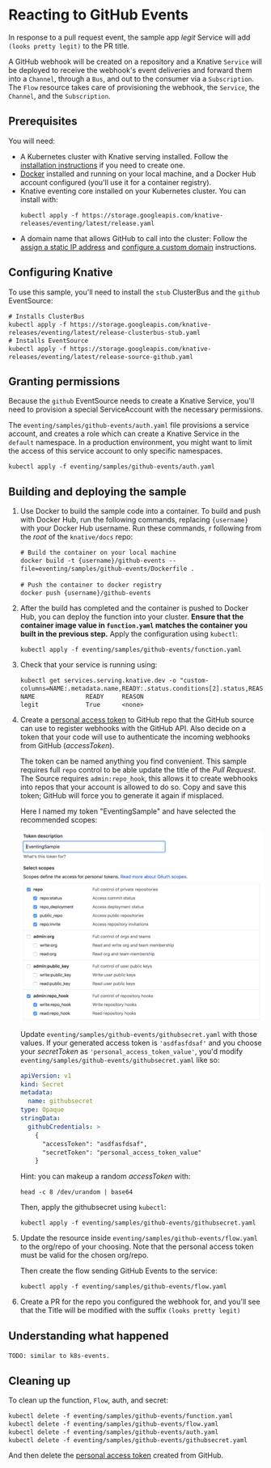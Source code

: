 # Reacting to GitHub Events

In response to a pull request event, the sample app _legit_ Service will add 
`(looks pretty legit)` to the PR title.

A GitHub webhook will be created on a repository and a Knative `Service` will be 
deployed to receive the webhook's event deliveries and forward them into a 
`Channel`, through a `Bus`, and out to the consumer via a `Subscription`. The 
`Flow` resource takes care of provisioning the webhook, the `Service`, the 
`Channel`, and the `Subscription`.

## Prerequisites

You will need:

- A Kubernetes cluster with Knative serving installed. Follow the
  [installation instructions](https://github.com/knative/docs/blob/master/install/README.md)
  if you need to create one.
- [Docker](https://www.docker.com/) installed and running on your local machine,
  and a Docker Hub account configured (you'll use it for a container registry).
- Knative eventing core installed on your Kubernetes cluster. You can install
  with:
  ```shell
  kubectl apply -f https://storage.googleapis.com/knative-releases/eventing/latest/release.yaml
  ```
- A domain name that allows GitHub to call into the cluster: Follow the
  [assign a static IP address](https://github.com/knative/docs/blob/master/serving/gke-assigning-static-ip-address.md)
  and
  [configure a custom domain](https://github.com/knative/docs/blob/master/serving/using-a-custom-domain.md)
  instructions.

## Configuring Knative

To use this sample, you'll need to install the `stub` ClusterBus and the 
`github` EventSource:

```shell
# Installs ClusterBus
kubectl apply -f https://storage.googleapis.com/knative-releases/eventing/latest/release-clusterbus-stub.yaml
# Installs EventSource
kubectl apply -f https://storage.googleapis.com/knative-releases/eventing/latest/release-source-github.yaml
```

## Granting permissions

Because the `github` EventSource needs to create a Knative Service, you'll need
to provision a special ServiceAccount with the necessary permissions.

The `eventing/samples/github-events/auth.yaml` file provisions a service
account, and creates a role which can create a Knative Service in the `default`
namespace. In a production environment, you might want to limit the access of
this service account to only specific namespaces.

```shell
kubectl apply -f eventing/samples/github-events/auth.yaml
```

## Building and deploying the sample

1.  Use Docker to build the sample code into a container. To build and push with
    Docker Hub, run the following commands, replacing `{username}` with your
    Docker Hub username. Run these commands, r following from the _root_ of the
    `knative/docs` repo:

    ```shell
    # Build the container on your local machine
    docker build -t {username}/github-events --file=eventing/samples/github-events/Dockerfile .

    # Push the container to docker registry
    docker push {username}/github-events
    ```

1.  After the build has completed and the container is pushed to Docker Hub, you
    can deploy the function into your cluster. **Ensure that the container image
    value in `function.yaml` matches the container you built in the previous
    step.** Apply the configuration using `kubectl`:

    ```shell
    kubectl apply -f eventing/samples/github-events/function.yaml
    ```

1.  Check that your service is running using:

    ```shell
    kubectl get services.serving.knative.dev -o "custom-columns=NAME:.metadata.name,READY:.status.conditions[2].status,REASON:.status.conditions[2].message"
    NAME              READY     REASON
    legit             True      <none>
    ```

1.  Create a [personal access token](https://github.com/settings/tokens) to 
    GitHub repo that the GitHub source can use to register webhooks with the 
    GitHub API. Also decide on a token that your code will use to authenticate
    the incoming webhooks from GitHub (*accessToken*).
    
    The token can be named anything you find convenient. This sample requires
    full `repo` control to be able update the title of the _Pull Request_.
    The Source requires `admin:repo_hook`, this allows it to create webhooks
    into repos that your account is allowed to do so. Copy and save this token;
    GitHub will force you to generate it again if misplaced.

    Here I named my token "EventingSample" and have selected the recommended
    scopes: 

    ![GitHub UI](personal_access_token.png "GitHub personal access token screenshot")

    Update `eventing/samples/github-events/githubsecret.yaml` with those
    values. If  your generated access token is `'asdfasfdsaf'` and you choose
    your *secretToken* as `'personal_access_token_value'`, you'd modify
    `eventing/samples/github-events/githubsecret.yaml` like so:

    ```yaml
    apiVersion: v1
    kind: Secret
    metadata:
      name: githubsecret
    type: Opaque
    stringData:
      githubCredentials: >
        {
          "accessToken": "asdfasfdsaf",
          "secretToken": "personal_access_token_value"
        }
    ```

    Hint: you can makeup a random *accessToken* with:
    
    ```shell
    head -c 8 /dev/urandom | base64
    ```

    Then, apply the githubsecret using `kubectl`:
    
    ```shell
    kubectl apply -f eventing/samples/github-events/githubsecret.yaml
    ```

1.  Update the resource inside `eventing/samples/github-events/flow.yaml` to the
    org/repo of your choosing. Note that the personal access token must be valid
    for the chosen org/repo. 

    Then create the flow sending GitHub Events to the service:

    ```shell
    kubectl apply -f eventing/samples/github-events/flow.yaml
    ```

1.  Create a PR for the repo you configured the webhook for, and you'll see that
    the Title will be modified with the suffix `(looks pretty legit)`


## Understanding what happened

`TODO: similar to k8s-events.`

<!--TODO:
explain the resources and communication channels, as well as where the secret
is used. In particular include a note to look at
https://github.com/<owner>/<repo>/settings/hooks to see the webhook registered
and then deleted.
 -->

## Cleaning up

To clean up the function, `Flow`, auth, and secret:

```shell
kubectl delete -f eventing/samples/github-events/function.yaml
kubectl delete -f eventing/samples/github-events/flow.yaml
kubectl delete -f eventing/samples/github-events/auth.yaml
kubectl delete -f eventing/samples/github-events/githubsecret.yaml
```

And then delete the [personal access token](https://github.com/settings/tokens)
created from GitHub.
